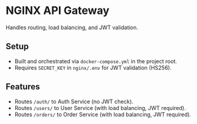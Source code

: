 # NGINX API Gateway

Handles routing, load balancing, and JWT validation.

## Setup
- Built and orchestrated via `docker-compose.yml` in the project root.
- Requires `SECRET_KEY` in `nginx/.env` for JWT validation (HS256).

## Features
- Routes `/auth/` to Auth Service (no JWT check).
- Routes `/users/` to User Service (with load balancing, JWT required).
- Routes `/orders/` to Order Service (with load balancing, JWT required).